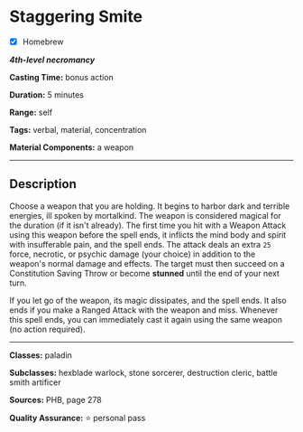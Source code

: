 # Staggering Smite

- [x] Homebrew

***4th-level necromancy***

**Casting Time:** bonus action

**Duration:** 5 minutes

**Range:** self

**Tags:** verbal, material, concentration

**Material Components:** a weapon

---

## Description
Choose a weapon that you are holding.
It begins to harbor dark and terrible energies, ill spoken by mortalkind.
The weapon is considered magical for the duration (if it isn't already).
The first time you hit with a Weapon Attack using this weapon before the spell ends, it inflicts the mind body and spirit with insufferable pain, and the spell ends.
The attack deals an extra `25` force, necrotic, or psychic damage (your choice) in addition to the weapon's normal damage and effects.
The target must then succeed on a Constitution Saving Throw or become **stunned** until the end of your next turn.

If you let go of the weapon, its magic dissipates, and the spell ends.
It also ends if you make a Ranged Attack with the weapon and miss.
Whenever this spell ends, you can immediately cast it again using the same weapon (no action required).

---

**Classes:** paladin

**Subclasses:** hexblade warlock, stone sorcerer, destruction cleric, battle smith artificer

**Sources:** PHB, page 278

**Quality Assurance:** :star: personal pass
